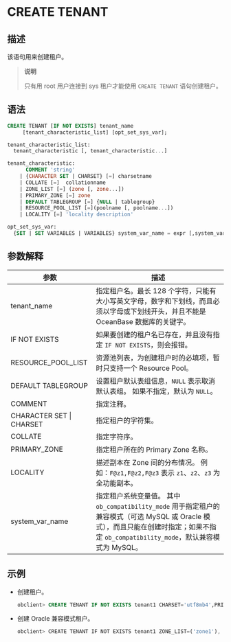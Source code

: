 # CREATE TENANT

## 描述

该语句用来创建租户。
>**说明**
>
>只有用 root 用户连接到 sys 租户才能使用 `CREATE TENANT` 语句创建租户。

## 语法

```sql
CREATE TENANT [IF NOT EXISTS] tenant_name 
     [tenant_characteristic_list] [opt_set_sys_var];

tenant_characteristic_list: 
  tenant_characteristic [, tenant_characteristic...]

tenant_characteristic: 
      COMMENT 'string'  
    | {CHARACTER SET | CHARSET} [=] charsetname 
    | COLLATE [=]  collationname
    | ZONE_LIST [=] (zone [, zone...]) 
    | PRIMARY_ZONE [=] zone  
    | DEFAULT TABLEGROUP [=] {NULL | tablegroup}
    | RESOURCE_POOL_LIST [=](poolname [, poolname...])
    | LOCALITY [=] 'locality description'

opt_set_sys_var:
  {SET | SET VARIABLES | VARIABLES} system_var_name = expr [,system_var_name = expr] ...
```

## 参数解释

|          **参数**          |                                                                     **描述**                                                                      |
|--------------------------|-------------------------------------------------------------------------------------------------------------------------------------------------|
| tenant_name              | 指定租户名。最长 128 个字符，只能有大小写英文字母，数字和下划线，而且必须以字母或下划线开头，并且不能是 OceanBase 数据库的关键字。                                                                       |
| IF NOT EXISTS            | 如果要创建的租户名已存在，并且没有指定 `IF NOT EXISTS`，则会报错。                                                                                                       |
| RESOURCE_POOL_LIST       | 资源池列表，为创建租户时的必填项，暂时只支持一个 Resource Pool。                                                                                                         |
| DEFAULT TABLEGROUP       | 设置租户默认表组信息，`NULL` 表示取消默认表组。 如果不指定，默认为 `NULL`。                                                                                   |
| COMMENT                  | 指定注释。                                                                                                                                           |
| CHARACTER SET \| CHARSET | 指定租户的字符集。                                                                                                                                       |
| COLLATE                  | 指定字符序。                                                                                                                                          |
| PRIMARY_ZONE             | 指定租户所在的 Primary Zone 名称。                                                                                                                        |
| LOCALITY                 | 描述副本在 Zone 间的分布情况。 例如：`F@z1,F@z2,F@z3` 表示 `z1`、`z2`、`z3` 为全功能副本。                                                |
| system_var_name          | 指定租户系统变量值。 其中 `ob_compatibility_mode` 用于指定租户的兼容模式（可选 MySQL 或 Oracle 模式），而且只能在创建时指定；如果不指定 `ob_compatibility_mode`，默认兼容模式为 MySQL。 |

## 示例

* 创建租户。

  ```sql
  obclient> CREATE TENANT IF NOT EXISTS tenant1 CHARSET='utf8mb4',PRIMARY_ZONE='zone1', RESOURCE_POOL_LIST=('pool1');
  ```

* 创建 Oracle 兼容模式租户。

  ```javascript
  obclient> CREATE TENANT IF NOT EXISTS tenant1 ZONE_LIST=('zone1'), PRIMARY_ZONE='zone1', RESOURCE_POOL_LIST=('pool1') SET ob_compatibility_mode='oracle';
  ```
